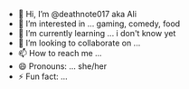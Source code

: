 - 👋 Hi, I’m @deathnote017 aka Ali
- 👀 I’m interested in ... gaming, comedy, food
- 🌱 I’m currently learning ... i don't know yet
- 💞️ I’m looking to collaborate on ...
- 📫 How to reach me ...
- 😄 Pronouns: ... she/her
- ⚡ Fun fact: ...

<!---
deathnote017/deathnote017 is a ✨ special ✨ repository because its `README.md` (this file) appears on your GitHub profile.
You can click the Preview link to take a look at your changes.
--->
